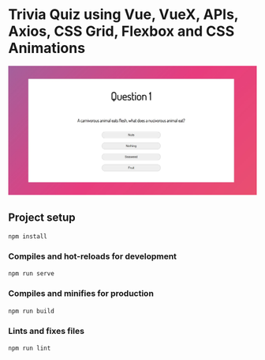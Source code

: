 # Trivia Quiz using Vue, VueX, APIs, Axios, CSS Grid, Flexbox and CSS Animations

![project screenshot](src/assets/screenshot1.jpg)

## Project setup
```
npm install
```

### Compiles and hot-reloads for development
```
npm run serve
```

### Compiles and minifies for production
```
npm run build
```

### Lints and fixes files
```
npm run lint
```

